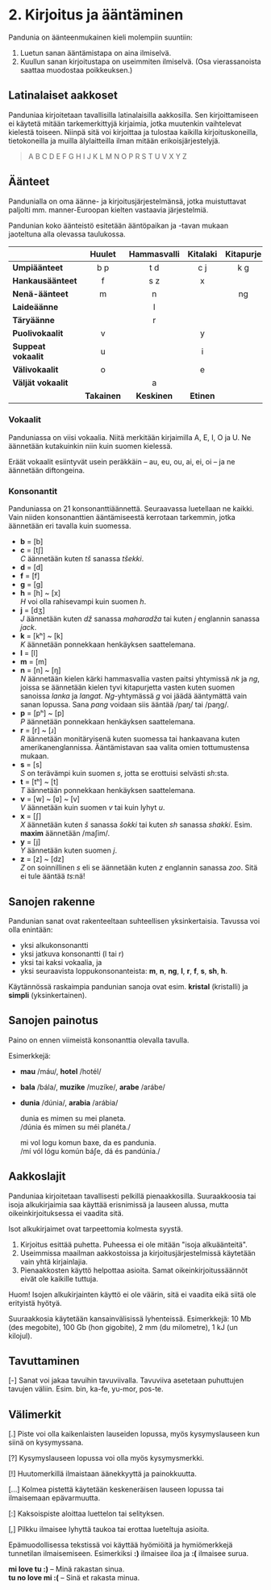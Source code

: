 
# 2. Kirjoitus ja ääntäminen

Pandunia on äänteenmukainen kieli molempiin suuntiin:

1. Luetun sanan ääntämistapa on aina ilmiselvä.
2. Kuullun sanan kirjoitustapa on useimmiten ilmiselvä.
   (Osa vierassanoista saattaa muodostaa poikkeuksen.)

## Latinalaiset aakkoset

Panduniaa kirjoitetaan tavallisilla latinalaisilla aakkosilla.
Sen kirjoittamiseen ei käytetä mitään tarkemerkittyjä kirjaimia, jotka muutenkin vaihtelevat kielestä toiseen.
Niinpä sitä voi kirjoittaa ja tulostaa kaikilla kirjoituskoneilla, tietokoneilla ja muilla älylaitteilla ilman mitään erikoisjärjestelyjä.

> A B C D E F G H I J K L M N O P R S T U V X Y Z

## Äänteet

Pandunialla on oma äänne- ja kirjoitusjärjestelmänsä,
jotka muistuttavat paljolti mm. manner-Euroopan kielten vastaavia järjestelmiä.

Pandunian koko äänteistö esitetään ääntöpaikan ja -tavan mukaan jaoteltuna alla olevassa taulukossa.

|                    | Huulet |Hammasvalli|Kitalaki|Kitapurje|Äänirako |
|:-------------------|:-------:|:-------:|:-------:|:-------:|:-------:|
| **Umpiäänteet**    | b p     | t d     | c j     | k g     |         |
| **Hankausäänteet** | f       | s z     | x       |         | h       |
| **Nenä-äänteet**   | m       | n       |         | ng      |         |
| **Laideäänne**     |         | l       |         |         |         |
| **Täryäänne**      |         | r       |         |         |         |
| **Puolivokaalit**  | v       |         | y       |         |         |
|**Suppeat vokaalit**| u       |         | i       |         |         |
|**Välivokaalit**    | o       |         | e       |         |         |
|**Väljät vokaalit** |         | a       |         |         |         |
|                 |**Takainen**|**Keskinen**|**Etinen**|     |         |

### Vokaalit

Panduniassa on viisi vokaalia.
Niitä merkitään kirjaimilla A, E, I, O ja U.
Ne äännetään kutakuinkin niin kuin suomen kielessä.

Eräät vokaalit esiintyvät usein peräkkäin
– au, eu, ou, ai, ei, oi –
ja ne äännetään diftongeina.

### Konsonantit

Panduniassa on 21 konsonanttiäännettä.
Seuraavassa luetellaan ne kaikki.
Vain niiden konsonanttien ääntämiseestä kerrotaan tarkemmin, jotka äännetään eri tavalla kuin suomessa.

- **b** = [b]
- **c** = [tʃ]  
  _C_ äännetään kuten _tš_ sanassa _tšekki_.
- **d** = [d]
- **f** = [f]
- **g** = [g]  
- **h** = [h] ~ [x]  
  *H* voi olla rahisevampi kuin suomen *h*.
- **j** = [dʒ]  
  *J* äännetään kuten *dž* sanassa *maharadža*
  tai kuten *j* englannin sanassa *jack*.
- **k** = [kʰ] ~ [k]  
  *K* äännetään ponnekkaan henkäyksen saattelemana.
- **l** = [l]
- **m** = [m]
- **n** = [n] ~ [ŋ]  
  *N* äännetään kielen kärki hammasvallia vasten paitsi yhtymissä *nk* ja *ng*,
  joissa se äännetään kielen tyvi kitapurjetta vasten kuten suomen sanoissa *lanka* ja *langat*.
  *Ng*-yhtymässä *g* voi jäädä ääntymättä vain sanan lopussa.
  Sana *pang* voidaan siis ääntää /paŋ/ tai /paŋg/.
- **p** = [pʰ] ~ [p]  
  *P* äännetään ponnekkaan henkäyksen saattelemana.
- **r** = [r] ~ [ɹ]  
  _R_ äännetään monitäryisenä kuten suomessa tai hankaavana kuten amerikanenglannissa.
  Ääntämistavan saa valita omien tottumustensa mukaan.
- **s** = [s]  
  *S* on terävämpi kuin suomen *s*, jotta se erottuisi selvästi *sh*:sta.
- **t** = [tʰ] ~ [t]  
  *T* äännetään ponnekkaan henkäyksen saattelemana.
- **v** = [w] ~ [ʋ] ~ [v]  
  *V* äännetään kuin suomen _v_ tai kuin lyhyt _u_.
- **x** = [ʃ]  
  *X* äännetään kuten *š* sanassa *šokki* tai kuten *sh* sanassa *shakki*.
  Esim. **maxim** äännetään /maʃim/.
- **y** = [j]  
  _Y_ äännetään kuten suomen _j_.
- **z** = [z] ~ [dz]  
  *Z* on soinnillinen *s* eli se äännetään kuten *z* englannin sanassa *zoo*.
  Sitä ei tule ääntää *ts*:nä!


## Sanojen rakenne

Pandunian sanat ovat rakenteeltaan suhteellisen yksinkertaisia.
Tavussa voi olla enintään:

- yksi alkukonsonantti
- yksi jatkuva konsonantti (l tai r)
- yksi tai kaksi vokaalia, ja
- yksi seuraavista loppukonsonanteista:
  **m**, **n**, **ng**, **l**, **r**, **f**, **s**, **sh**, **h**.

Käytännössä raskaimpia pandunian sanoja ovat esim. **kristal** (kristalli) ja **simpli** (yksinkertainen).


## Sanojen painotus

Paino on ennen viimeistä konsonanttia olevalla tavulla.

Esimerkkejä:

- **mau** /máu/, **hotel** /hotél/
- **bala** /bála/, **muzike** /muzíke/, **arabe** /arábe/
- **dunia** /dúnia/, **arabia** /arábia/

     dunia es mimen su mei planeta.  
    /dúnia és mímen su méi planéta./

     mi vol logu komun baxe, da es pandunia.  
    /mí vól lógu komún báʃe, dá és pandúnia./


## Aakkoslajit

Panduniaa kirjoitetaan tavallisesti pelkillä pienaakkosilla. Suuraakkoosia tai isoja alkukirjaimia saa käyttää erisnimissä ja lauseen alussa, mutta oikeinkirjoituksessa ei vaadita sitä.

Isot alkukirjaimet ovat tarpeettomia kolmesta syystä.

1. Kirjoitus esittää puhetta. Puheessa ei ole mitään "isoja alkuäänteitä".
2. Useimmissa maailman aakkostoissa ja kirjoitusjärjestelmissä käytetään vain yhtä kirjainlajia.
3. Pienaakkosten käyttö helpottaa asioita. Samat oikeinkirjoitussäännöt eivät ole kaikille tuttuja.

Huom! Isojen alkukirjainten käyttö ei ole väärin, sitä ei vaadita eikä siitä ole erityistä hyötyä.

Suuraakkosia käytetään kansainvälisissä lyhenteissä. Esimerkkejä: 10 Mb (des megobite), 100 Gb (hon gigobite), 2 mm (du milometre), 1 kJ (un kilojul).


## Tavuttaminen

[-] Sanat voi jakaa tavuihin tavuviivalla. Tavuviiva asetetaan puhuttujen tavujen väliin.
Esim. bin, ka-fe, yu-mor, pos-te.


## Välimerkit

[.] Piste voi olla kaikenlaisten lauseiden lopussa, myös kysymyslauseen kun siinä on kysymyssana.

[?] Kysymyslauseen lopussa voi olla myös kysymysmerkki.

[!] Huutomerkillä ilmaistaan äänekkyyttä ja painokkuutta.

[...] Kolmea pistettä käytetään keskeneräisen lauseen lopussa tai ilmaisemaan epävarmuutta.

[:] Kaksoispiste aloittaa luettelon tai selityksen.

[,] Pilkku ilmaisee lyhyttä taukoa tai erottaa lueteltuja asioita.

Epämuodollisessa tekstissä voi käyttää hyömiöitä ja hymiömerkkejä tunnetilan ilmaisemiseen. Esimerkiksi **:)** ilmaisee iloa ja **:(** ilmaisee surua.

**mi love tu :)**
– Minä rakastan sinua.  
**tu no love mi :(**
– Sinä et rakasta minua.

